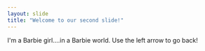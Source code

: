 ```yaml
---
layout: slide
title: "Welcome to our second slide!"
---
```

I'm a Barbie girl....in a Barbie world.
Use the left arrow to go back!
